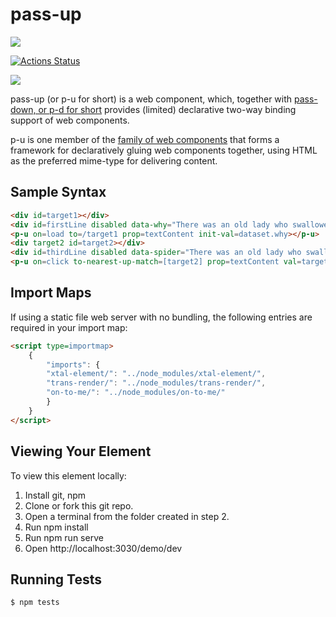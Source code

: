# pass-up

<a href="https://nodei.co/npm/pass-up/"><img src="https://nodei.co/npm/pass-up.png"></a>

[![Actions Status](https://github.com/bahrus/pass-up/workflows/CI/badge.svg)](https://github.com/bahrus/pass-up/actions?query=workflow%3ACI)

<img src="https://badgen.net/bundlephobia/minzip/pass-up">

pass-up (or p-u for short) is a web component, which, together with [pass-down, or p-d for short](https://github.com/bahrus/pass-down) provides (limited) declarative two-way binding support of web components.

p-u is one member of the [family of web components](https://github.com/bahrus/p-et-alia) that forms a framework for declaratively gluing web components together, using HTML as the preferred mime-type for delivering content.

## Sample Syntax

```html
<div id=target1></div>
<div id=firstLine disabled data-why="There was an old lady who swallowed a fly;">I don't know why she swallowed a fly - Perhaps she'll die!</div>
<p-u on=load to=/target1 prop=textContent init-val=dataset.why></p-u>
<div target2 id=target2></div>
<div id=thirdLine disabled data-spider="There was an old lady who swallowed a spider;"> </div>
<p-u on=click to-nearest-up-match=[target2] prop=textContent val=target.dataset.spider></p-u>
```

## Import Maps

If using a static file web server with no bundling, the following entries are required in your import map:

```html
<script type=importmap>
    {
        "imports": {
        "xtal-element/": "../node_modules/xtal-element/",
        "trans-render/": "../node_modules/trans-render/",
        "on-to-me/": "../node_modules/on-to-me/"
        }
    }
</script>
```

## Viewing Your Element

To view this element locally:

1.  Install git, npm
2.  Clone or fork this git repo.
3.  Open a terminal from the folder created in step 2.
4.  Run npm install
5.  Run npm run serve
6.  Open http://localhost:3030/demo/dev

## Running Tests

```
$ npm tests
```